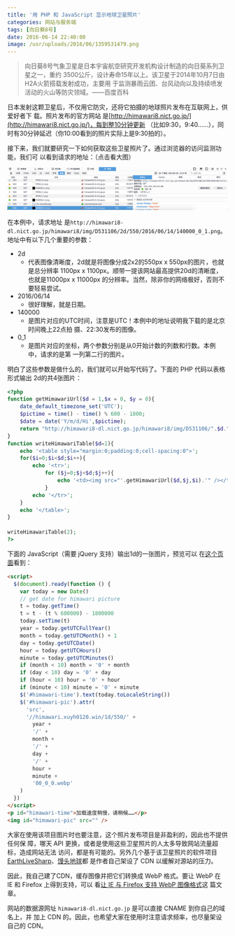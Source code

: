 ```yaml
---
title: '用 PHP 和 JavaScript 显示地球卫星照片'
categories: 网站与服务端
tags: [向日葵8号]
date: 2016-06-14 22:40:00
image: /usr/uploads/2016/06/1359531479.png
---
```


> 向日葵8号气象卫星是日本宇宙航空研究开发机构设计制造的向日葵系列卫星之一，重约
> 3500公斤，设计寿命15年以上。该卫星于2014年10月7日由H2A火箭搭载发射成功，主要用
> 于监测暴雨云团、台风动向以及持续喷发活动的火山等防灾领域。——百度百科

日本发射这颗卫星后，不仅用它防灾，还将它拍摄的地球照片发布在互联网上，供爱好者下
载。照片发布的官方网站
是[http://himawari8.nict.go.jp/](http://himawari8.nict.go.jp/)，每到整10分钟更新
（比如9:30，9:40……），同时有30分钟延迟（你10:00看到的照片实际上是9:30拍的）。

接下来，我们就要研究一下如何获取这些卫星照片了。通过浏览器的访问监测功能，我们可
以看到请求的地址：（点击看大图）

![/usr/uploads/2016/06/1359531479.png](../../../../usr/uploads/2016/06/1359531479.png)

在本例中，请求地址
是`http://himawari8-dl.nict.go.jp/himawari8/img/D531106/2d/550/2016/06/14/140000_0_1.png`。
地址中有以下几个重要的参数：

- 2d
  - 代表图像清晰度，2d就是将图像分成2x2的550px x 550px的图片，也就是总分辨率
    1100px x 1100px。顺带一提该网站最高提供20d的清晰度，也就是11000px x 11000px
    的分辨率。当然，除非你的网络极好，否则不要轻易尝试。
- 2016/06/14
  - 很好理解，就是日期。
- 140000
  - 是图片对应的UTC时间，注意是UTC！本例中的地址说明我下载的是北京时间晚上22点拍
    摄、22:30发布的图像。
- 0_1
  - 是图片对应的坐标，两个参数分别是从0开始计数的列数和行数。本例中，请求的是第
    一列第二行的图片。

明白了这些参数是做什么的，我们就可以开始写代码了。下面的 PHP 代码以表格形式输出
2d的共4张图片：

```php
<?php
function getHimawariUrl($d = 1,$x = 0, $y = 0){
    date_default_timezone_set('UTC');
    $pictime = time() - time() % 600 - 1800;
    $date = date('Y/m/d/Hi',$pictime);
    return "http://himawari8-dl.nict.go.jp/himawari8/img/D531106/".$d."d/550/".$date."00_".$x."_".$y.".png";
}
function writeHimawariTable($d=1){
    echo '<table style="margin:0;padding:0;cell-spacing:0">';
    for($i=0;$i<$d;$i++){
        echo '<tr>';
            for ($j=0;$j<$d;$j++){
                echo '<td><img src="'.getHimawariUrl($d,$j,$i).'" /></td>';
            }
        echo '</tr>';
    }
    echo '</table>';
}

writeHimawariTable(2);
?>
```

下面的 JavaScript（需要 jQuery 支持）输出1d的一张图片，预览可以
在[这个页面](/page/himawari/)看到：

```html
<script>
  $(document).ready(function () {
    var today = new Date()
    // get date for himawari picture
    t = today.getTime()
    t = t - (t % 600000) - 1800000
    today.setTime(t)
    year = today.getUTCFullYear()
    month = today.getUTCMonth() + 1
    day = today.getUTCDate()
    hour = today.getUTCHours()
    minute = today.getUTCMinutes()
    if (month < 10) month = '0' + month
    if (day < 10) day = '0' + day
    if (hour < 10) hour = '0' + hour
    if (minute < 10) minute = '0' + minute
    $('#himawari-time').text(today.toLocaleString())
    $('#himawari-pic').attr(
      'src',
      '//himawari.xuyh0120.win/1d/550/' +
        year +
        '/' +
        month +
        '/' +
        day +
        '/' +
        hour +
        minute +
        '00_0_0.webp'
    )
  })
</script>
<p id="himawari-time">加载速度稍慢，请稍候……</p>
<img id="himawari-pic" src="" />
```

大家在使用该项目图片时也要注意，这个照片发布项目是非盈利的，因此也不提供任何保
障，哪天 API 更换，或者是使用这些卫星照片的人太多导致网站流量超标，造成网站无法
访问，都是有可能的。另外几个基于该卫星照片的软件项目
[EarthLiveSharp](https://github.com/bitdust/EarthLiveSharp)、[馒头地球](http://www.coolapk.com/apk/ooo.oxo.apps.earth)都
是作者自己架设了 CDN 以缓解对源站的压力。

因此，我自己建了CDN，缓存图像并把它们转换成 WebP 格式。要让 WebP 在 IE 和
Firefox 上得到支持，可以
看[让 IE 与 Firefox 支持 WebP 图像格式](/article/modify-website/ie-firefox-webp-support.lantian)这
篇文章。

网站的数据源网址 `himawari8-dl.nict.go.jp` 是可以直接 CNAME 到你自己的域名上，并
加上 CDN 的。因此，也希望大家在使用时注意请求频率，也尽量架设自己的 CDN。

